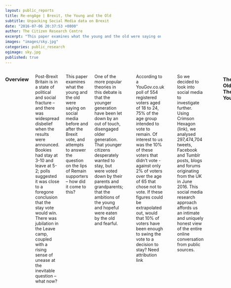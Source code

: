 ```yaml
---
layout: public_reports
title: Re-engAge | Brexit, the Young and the Old
subtitle: Unpacking Social Media data on Brexit 
date: "2016-07-06 20:37:53 +0800"
author: The Citizen Research Centre
excerpt: "This paper examines what the young and the old were saying on social media before and after the Brexit vote, and attempts to answer the question on the lips of Remain supporters – how did it come to this?"
images: "images/sky.jpg"
categories: public_research
ogimage: sky.jpg
published: true
---
```

<div class="row">
    <div class='medium-2 large-2 columns'>
        <div class='spacing'></div>
    </div>
<div class='medium-8 large-8 columns'>
<h3>Overview</h3>
<p>Post-Brexit Britain is in a state of political and social fracture – and there was widespread disbelief when the results were announced. Bookies had stay at 3-10 and leave at 5-2; polls suggested it was close to a foregone conclusion that the stay vote would win. There was jubilation in the Leave camp, coupled with a rising sense of unease at the inevitable question – what now?</p><p>
This paper examines what the young and the old were saying on social media before and after the Brexit vote, and attempts to answer the question on the lips of Remain supporters – how did it come to this?</p><p>
One of the more popular theories in this debate is that the younger generation have been let down by an out of touch, disengaged older generation. That younger citizens desperately wanted to stay, but were voted down by their parents and grandparents; that the ambitions of the young and hopeful were eaten by the old and fearful.
</p>
<p style="text-align: center;" ><img src="images/blog-images/old_negative.png" widht="80%"></p>
<p>According to a YouGov.co.uk poll of 554 registered voters aged of 18 to 24, 75% of the age group intended to vote to remain. Of interest to us was the 10% of these voters that didn’t vote - against only 2% of voters over the age of 65 that chose not to vote.  If these figures could be extrapolated out, would that 10% of voters have been enough to swing the vote to a decision to stay? Need attribution link</p>

<table style="margin-left:auto; 
    margin-right:auto;">
     <caption>YouGov.co.uk Brexit Poll</caption>
  <tr>
    <th></th>
    <th>18-24</th>
    <th>25-49</th>
    <th>50-64</th>
    <th>65+</th>
  </tr>
  <tr>
    <td><strong>Sample Size</strong></td>
    <td>554</td>
    <td>2042</td>
    <td>1174</td>
    <td>1002</td>
  </tr>
  <tr>
    <td><strong>Pre Vote Day</strong></td>
    <td></td>
    <td></td>
    <td></td>
    <td></td>
  </tr>
  <tr>
    <td>Remain</td>
    <td bgcolor="#fcbf31">75</td>
    <td>56</td>
    <td>44</td>
    <td>39</td>
  </tr>
  <tr>
    <td>Leave</td>
    <td>25</td>
    <td>44</td>
    <td>56</td>
    <td bgcolor="#fcbf31">61</td>
  </tr>
  <tr>
    <td><strong>After Voting Closed</strong></td>
    <td></td>
    <td></td>
    <td></td>
    <td></td>
  </tr>
  <tr>
    <td>Remain</td>
    <td>66</td>
    <td>52</td>
    <td>42</td>
    <td>38</td>
  </tr>
  <tr>
    <td>Leave</td>
    <td>23</td>
    <td>40</td>
    <td>53</td>
    <td>59</td>
  </tr>
  <tr>
    <td>Did not Vote</td>
    <td bgcolor="#fcbf31">10</td>
    <td>7</td>
    <td>5</td>
    <td>2</td>
  </tr>
</table>
<p>So we decided to look into social media to investigate further.  Using Crimson Hexagon (link), we analysed 297,474,704 tweets, Facebook and Tumblr posts, blogs and forums originating from the UK in June 2016. This social media research approach affords us an intimate and uniquely honest view of the entire online conversation from public sources.</p>
<p style="text-align: center;" ><img src="images/blog-images/Caputo-tweet.png"></p>
<p style="text-align: center;" ><img src="images/blog-images/shukat-tweet.png"></p>
<h3>The Old vs The Young?</h3>
<p>Much has been made of the youth being angry at ‘old’ people voting against their interest, as tweets such as this show:</p>
<p style="text-align: center;" ><img src="images/blog-images/luke-hawlet-tweet.png" width="45%">   <img src="images/blog-images/ellie-sadler-tweet.png" width="45%"></p>
<p>And weighing up the decision based on life expectancy:</p>
<p style="text-align: center;" ><img src="images/blog-images/tom-holder-tweet.png" width="65%"></p>
<p>Social media analysis shows, though, that the youth were remarkably ambivalent about Brexit before the referendum.</p><p>
From the 297 million posts generated during  June of 2016 in the UK, we identified 7 496 582 that discussed Brexit.  The Crimson Hexagon platform then used a complex algorithm to identity the age groups associated with those posts.  The platform was able to identify the age of over 22% of those posts.  This does not look at whether these posts were for or against leaving, but rather looks at the level of engagement of various age groups in the conversation.  This leaves us with 1 707 771 posts to analyse – a very healthy sample of public opinion on Brexit.
</p>
<div id="prevote" style="min-width: 275px; height: 400px; margin: 0 auto"></div>
  <div class='spacing'></div>
<div id="voteday" style="min-width: 275px; height: 400px; margin: 0 auto"></div>
<div class='spacing'></div>
<div id="threevoteday" style="min-width: 275px; height: 400px; margin: 0 auto"></div>
<div class='spacing'></div>
<div id="lastdaysjune" style="min-width: 275px; height: 400px; margin: 0 auto"></div>
<p>What we see above is a spectacular lack of engagement in the topic from the very people we would expect to engage – young, social media savvy voters, purportedly with a strong interest in staying in the EU.</p><p>
Looking at the age band 18-35 collectively – at their height (23-26 June) contributed only 6.3% of the total conversation on Brexit.  And within days of the referendum (27-30 June) this had dropped to a lamentable 3.5% of the conversation.</p><p> 
Between the 1 and the 22nd June, Britain’s youngest eligible voters (18-24 year olds) devoted only 0.27% of their online conversation to Brexit. This figure climbed to an unimposing high of 3.8 % of their total conversation on the weekend after the referendum, and then plummeted to only 0.69% for the remainder of June.</p><p>
By contrast, the 35 plus group devoted 2.61% of their total online conversation to Brexit during the period 1-22 June (9 times as much as the youth), rose to a high of 7.99% on the day of the referendum (twice as much as the youth) and then continued at 9.94% (14 times as much as the youth) for the remainder of June.</p><p>
Citizens under the legal voting age were considerably more engaged than those aged 18-24 and 25-35, but far less engaged than those aged over 35.</p><p>
And in amongst all of this were the various sentiments. Before the referendum, resent towards the young:
</p>
<p style="text-align: center;" ><img src="images/blog-images/darren-dunbar-tweet.png" width="65%"></p>
<p style="text-align: center;" ><img src="images/blog-images/the-brain-tweet.png" width="65%"></p>

</div>
<div class='medium-2 large-2 columns'>
    <div class='spacing'></div>
    </div>
</div>




<script>
  $(function () {

    $(document).ready(function () {

        // Build the chart
        $('#prevote').highcharts({
            chart: {
                plotBackgroundColor: null,
                plotBorderWidth: null,
                plotShadow: false,
                type: 'pie'
            },
            title: {
                text: 'June 1- June 22nd (the days before the referendum) '
            },
            tooltip: {
                pointFormat: '{series.name}: <b>{point.percentage:.1f}%</b>'
            },
            plotOptions: {
                pie: {
                    allowPointSelect: true,
                    cursor: 'pointer',
                    dataLabels: {
                        enabled: true
                    },
                    showInLegend: false
                }
            },
            series: [{
                name: '% of Brexit Conversation',
                colorByPoint: true,
                data: [{
                    name: 'Under 18 (51 365 posts)',
                    color: '#26B8EB',
                    y: 6.5
                }, {
                    name: '18-24 (8 407 posts)',
                    color: '#333333',
                    y: 1.2
                }, {
                    name: '25-34 (12 404 posts)',
                    color: '#868686',
                    y: 1.8
                }, {
                    name: '35 + (605 724 posts)',
                    color: '#F9A61C',
                    y: 89.4,
                    sliced: true,
                    selected: true
                }]
            }]
        });
    });
});
  </script>

  <script>
  $(function () {

    $(document).ready(function () {

        // Build the chart
        $('#voteday').highcharts({
            chart: {
                plotBackgroundColor: null,
                plotBorderWidth: null,
                plotShadow: false,
                type: 'pie'
            },
            title: {
                text: 'The day of the referendum'
            },
            tooltip: {
                pointFormat: '{series.name}: <b>{point.percentage:.1f}%</b>'
            },
            plotOptions: {
                pie: {
                    allowPointSelect: true,
                    cursor: 'pointer',
                    dataLabels: {
                        enabled: true
                    },
                    showInLegend: false
                }
            },
            series: [{
                name: '% of Brexit Conversation',
                colorByPoint: true,
                data: [{
                    name: 'Under 18 (20 180 posts)',
                    color: '#26B8EB',
                    y: 14.9
                }, {
                    name: '18-24 (4 397 posts)',
                    color: '#333333',
                    y: 3.2
                }, {
                    name: '25-34 (12 404 posts)',
                    color: '#868686',
                    y: 3
                }, {
                    name: '35 + (605 724  posts)',
                    color: '#F9A61C',
                    y: 78.9,
                    sliced: true,
                    selected: true
                }]
            }]
        });
    });
});
  </script>

   
<script>
  $(function () {

    $(document).ready(function () {

        // Build the chart
        $('#lastdaysjune').highcharts({
            chart: {
                plotBackgroundColor: null,
                plotBorderWidth: null,
                plotShadow: false,
                type: 'pie'
            },
            title: {
                text: 'The last three days of June'
            },
            tooltip: {
                pointFormat: '{series.name}: <b>{point.percentage:.1f}%</b>'
            },
            plotOptions: {
                pie: {
                    allowPointSelect: true,
                    cursor: 'pointer',
                    dataLabels: {
                        enabled: true
                    },
                    showInLegend: false
                }
            },
            series: [{
                name: '% of Brexit Conversation',
                colorByPoint: true,
                data: [{
                    name: 'Under 18 (18 565 posts)',
                    color: '#26B8EB',
                    y: 6.2
                }, {
                    name: '18-24 (3772 posts)',
                    color: '#333333',
                    y: 1.3
                }, {
                    name: '25-34 (6705 posts)',
                    color: '#868686',
                    y: 2.2
                }, {
                    name: '35 + (269 335  posts)',
                    color: '#F9A61C',
                    y: 90.3,
                    sliced: true,
                    selected: true
                }]
            }]
        });
    });
});
  </script>